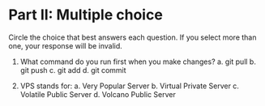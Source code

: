 # Part II: Multiple choice

Circle the choice that best answers each question. If you select more than one, your response will be invalid.

1. What command do you run first when you make changes?
   a. git pull
   b. git push
   c. git add
   d. git commit

2. VPS stands for:
   a. Very Popular Server
   b. Virtual Private Server
   c. Volatile Public Server
   d. Volcano Public Server